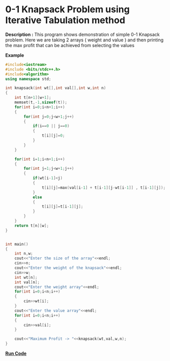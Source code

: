 # 0-1 Knapsack Problem using Iterative Tabulation method

**Description :** This program shows demonstration of simple 0-1 Knapsack problem. Here we are taking 2 arrays ( weight and value ) and then printing the max profit that can be achieved from selecting the values

**Example**

```cpp
#include<iostream>
#include <bits/stdc++.h>
#include<algorithm>
using namespace std;

int knapsack(int wt[],int val[],int w,int n)
{
	int t[n+1][w+1];
	memset(t,-1,sizeof(t));
	for(int i=0;i<n+1;i++)
	{
		for(int j=0;j<w+1;j++)
		{
			if(i==0 || j==0)
			{
				t[i][j]=0;
			}
		}
	}

	for(int i=1;i<n+1;i++)
	{
		for(int j=1;j<w+1;j++)
		{
			if(wt[i-1]<j)
			{
				t[i][j]=max(val[i-1] + t[i-1][j-wt[i-1]] , t[i-1][j]);
			}
			else
			{
				t[i][j]=t[i-1][j];
			}
		}
	}
	return t[n][w];
}


int main()
{
	int n,w;
	cout<<"Enter the size of the array"<<endl;
	cin>>n;
	cout<<"Enter the weight of the knapsack"<<endl;
	cin>>w;
	int wt[n];
	int val[n];
	cout<<"Enter the weight array"<<endl;
	for(int i=0;i<n;i++)
	{
		cin>>wt[i];
	}
	cout<<"Enter the value array"<<endl;
	for(int i=0;i<n;i++)
	{
		cin>>val[i];
	}

	cout<<"Maximum Profit -> "<<knapsack(wt,val,w,n);
}
```

**[Run Code](https://rextester.com/WFLWY95997)**
